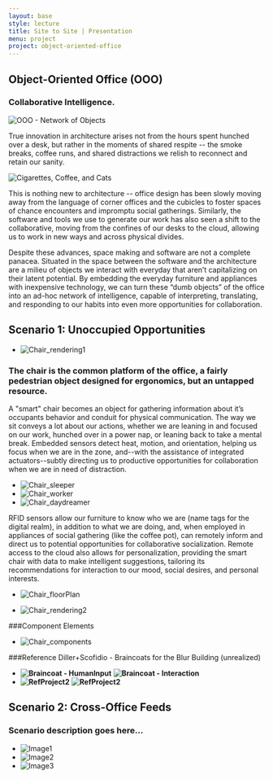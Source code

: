 ```yaml
---
layout: base
style: lecture
title: Site to Site | Presentation
menu: project
project: object-oriented-office
---
```

## Object-Oriented Office (OOO)

### Collaborative Intelligence.

![OOO - Network of Objects](https://raw.github.com/site2site/object-oriented-office/master/docs/images/ooo_network-01.png)

True innovation in architecture arises not from the hours spent hunched over a desk, but rather in the moments of shared respite -- the smoke breaks, coffee runs, and shared distractions we relish to reconnect and retain our sanity.

![Cigarettes, Coffee, and Cats](https://raw.github.com/site2site/object-oriented-office/master/docs/images/distractions-01.png)

This is nothing new to architecture -- office design has been slowly moving away from the language of corner offices and the cubicles to foster spaces of chance encounters and impromptu social gatherings. Similarly, the software and tools we use to generate our work has also seen a shift to the collaborative, moving from the confines of our desks to the cloud, allowing us to work in new ways and across physical divides.

Despite these advances, space making and software are not a complete panacea. Situated in the space between the software and the architecture are a milieu of objects we interact with everyday that aren’t capitalizing on their latent potential. By embedding the everyday furniture and appliances with inexpensive technology, we can turn these “dumb objects” of the office into an ad-hoc network of intelligence, capable of interpreting, translating, and responding to our habits into even more opportunities for collaboration.


## Scenario 1: Unoccupied Opportunities

*	![Chair_rendering1](http://google.com/)

### The chair is the common platform of the office, a fairly pedestrian object designed for ergonomics, but an untapped resource.

A "smart" chair becomes an object for gathering information about it’s occupants behavior and conduit for physical communication. The way we sit conveys a lot about our actions, whether we are leaning in and focused on our work, hunched over in a power nap, or leaning back to take a mental break. Embedded sensors detect heat, motion, and orientation, helping us focus when we are in the zone, and--with the assistance of integrated actuators--subtly directing us to productive opportunities for collaboration when we are in need of distraction.

*	![Chair_sleeper](https://raw.github.com/site2site/object-oriented-office/master/docs/images/seat_activity-01.png)
*	![Chair_worker](https://raw.github.com/site2site/object-oriented-office/master/docs/images/seat_activity-02.png)
*	![Chair_daydreamer](https://raw.github.com/site2site/object-oriented-office/master/docs/images/seat_activity-03.png)

RFID sensors allow our furniture to know who we are (name tags for the digital realm), in addition to what we are doing, and, when employed in appliances of social gathering (like the coffee pot), can remotely inform and direct us to potential opportunities for collaborative socialization. Remote access to the cloud also allows for personalization, providing the smart chair with data to make intelligent suggestions, tailoring its recommendations for interaction to our mood, social desires, and personal interests.

*	![Chair_floorPlan](https://raw.github.com/site2site/object-oriented-office/master/docs/images/92113_studioxplan1-01.png)

*	![Chair_rendering2](http://google.com/)

###Component Elements
*	![Chair_components](http://google.com/)

###Reference
Diller+Scofidio - Braincoats for the Blur Building (unrealized)
*	__![Braincoat - HumanInput](https://github-camo.global.ssl.fastly.net/8efef98c183286c846ec2953829bfc13def51714/687474703a2f2f6473726e792e636f6d2f70726f6a656374732f426c7572427261696e636f61742f30382d76697375616c2d636f6d6d756e69636174696f6e732d636f2e6a7067)__
	__![Braincoat - Interaction](https://github-camo.global.ssl.fastly.net/ccff3d5ac3c230585521aa9bfde44ce289fd6167/687474703a2f2f6473726e792e636f6d2f70726f6a656374732f426c7572427261696e636f61742f31382d2d7472616e736d697373696f6e2d7a6f6e65732d636f70792e6a7067)__
*	__![RefProject2](http://google.com)__
	__![RefProject2](http://google.com)__

## Scenario 2: Cross-Office Feeds

### Scenario description goes here...

*	![Image1](http://google.com/)
*	![Image2](http://google.com/)
*	![Image3](http://google.com/)

